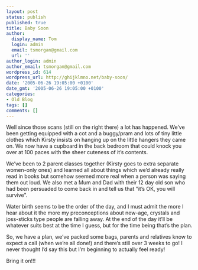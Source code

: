 ```yaml
---
layout: post
status: publish
published: true
title: Baby Soon
author:
  display_name: Tom
  login: admin
  email: tsmorgan@gmail.com
  url: ''
author_login: admin
author_email: tsmorgan@gmail.com
wordpress_id: 614
wordpress_url: http://ghijklmno.net/baby-soon/
date: '2005-06-26 19:05:00 +0100'
date_gmt: '2005-06-26 19:05:00 +0100'
categories:
- Old Blog
tags: []
comments: []
---
```

<!-- more -->

<p>Well since those scans (still on the right there) a lot has happened. We&#8217;ve been getting equipped with a cot and a buggy/pram and lots of tiny little clothes which Kirsty insists on hanging up on the little hangers they came on. We now have a cupboard in the back bedroom that could knock you over at 100 paces with the sheer cuteness of it&#8217;s contents.</p>

<p>We&#8217;ve been to 2 parent classes together (Kirsty goes to extra separate women-only ones) and learned all about things which we&#8217;d already really read in books but somehow seemed more real when a person was saying them out loud. We also met a Mum and Dad with their 12 day old son who had been persuaded to come back in and tell us that "it&#8217;s OK, you will survive".</p>

<p>Water birth seems to be the order of the day, and I must admit the more I hear about it the more my preconceptions about new-age, crystals and joss-sticks type people are falling away. At the end of the day it&#8217;ll be whatever suits best at the time I guess, but for the time being that&#8217;s the plan.</p>

<p>So, we have a plan, we&#8217;ve packed some bags, parents and relatives know to expect a call (when we&#8217;re all done!) and there&#8217;s still over 3 weeks to go! I never thought I&#8217;d say this but I&#8217;m beginning to actually feel ready!</p>

<p>Bring it on!!!</p>

